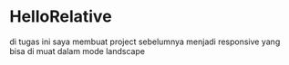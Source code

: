 # HelloRelative
di tugas ini saya membuat project sebelumnya menjadi responsive yang bisa di muat dalam mode landscape
